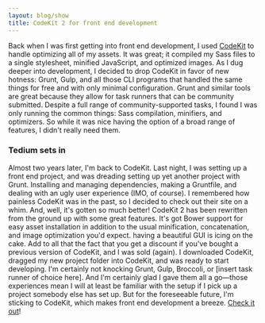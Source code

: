 ```yaml
---
layout: blog/show
title: CodeKit 2 for front end development
---
```


Back when I was first getting into front end development, I used [CodeKit](https://incident57.com/codekit/) to handle optimizing all of my assets. It was great; it compiled my Sass files to a single stylesheet, minified JavaScript, and optimized images. As I dug deeper into development, I decided to drop CodeKit in favor of new hotness: Grunt, Gulp, and all those CLI programs that handled the same things for free and with only minimal configuration. Grunt and similar tools are great because they allow for task runners that can be community submitted. Despite a full range of community-supported tasks, I found I was only running the common things: Sass compilation, minifiers, and optimizers. So while it was nice having the option of a broad range of features, I didn't really need them.

### Tedium sets in

 Almost two years later, I'm back to CodeKit. Last night, I was setting up a front end project, and was dreading setting up yet another project with Grunt. Installing and managing dependencies, making a Gruntfile, and dealing with an ugly user experience (IMO, of course). I remembered how painless CodeKit was in the past, so I decided to check out their site on a whim. And, well, it's gotten so much better! CodeKit 2 has been rewritten from the ground up with some great features. It's got Bower support for easy asset installation in addition to the usual minification, concatenation, and image optimization you'd expect. having a beautiful GUI is icing on the cake. Add to all that the fact that you get a discount if you've bought a previous version of CodeKit, and I was sold (again). I downloaded CodeKit, dragged my new project folder into CodeKit, and was ready to start developing. I'm certainly not knocking Grunt, Gulp, Broccoli, or [insert task runner of choice here]. And I'm certainly glad I gave them all a go—those experiences mean I will at least be familiar with the setup if I pick up a project somebody else has set up. But for the foreseeable future, I'm sticking to CodeKit, which makes front end development a breeze. [Check it out](https://incident57.com/codekit/)!
